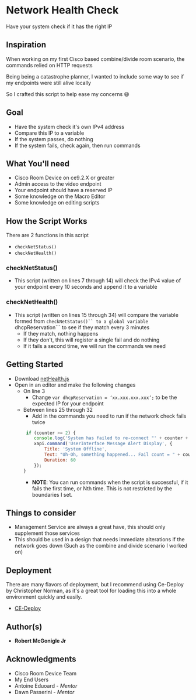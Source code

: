 # Network Health Check

Have your system check if it has the right IP

## Inspiration

When working on my first Cisco based combine/divide room scenario, the commands relied on HTTP requests

Being being a catastrophe planner, I wanted to include some way to see if my endpoints were still alive locally

So I crafted this script to help ease my concerns :smiley:

## Goal

* Have the system check it's own IPv4 address
* Compare this IP to a variable
* If the system passes, do nothing
* If the system fails, check again, then run commands

## What You'll need
* Cisco Room Device on ce9.2.X or greater
* Admin access to the video endpoint
* Your endpoint should have a reserved IP
* Some knowledge on the Macro Editor
* Some knowledge on editing scripts

## How the Script Works

There are 2 functions in this script
* ```checkNetStatus()```
* ```checkNetHealth()```

### checkNetStatus()

* This script (written on lines 7 through 14) will check the IPv4 value of your endpoint every 10 seconds and append it to a variable

### checkNetHealth()

* This script (written on lines 15 through 34) will compare the variable formed from ```checkNetStatus()`` to a global variable ```dhcpReservation``` to see if they match every 3 minutes
  * If they match, nothing happens
  * If they don't, this will register a single fail and do nothing
  * If it fails a second time, we will run the commands we need

## Getting Started

* Download [netHealth.js](https://github.com/Bobby-McGonigle/Cisco-RoomDevice-Macro-Projects-Examples/blob/master/Network%20Health%20Check/netHealth.js)
* Open in an editor and make the following changes
  * On line 3
    * Change ```var dhcpReservation = ‘xx.xxx.xxx.xxx’;``` to be the expected IP for your endpoint
  * Between lines 25 through 32
    * Add in the commands you need to run if the network check fails twice
    ```javascript
     if (counter >= 2) { 
        console.log('System has failed to re-connect "' + counter + '" times');
        xapi.command('UserInterface Message Alert Display', {
            Title: 'System Offline',
            Text: "Uh-Oh, something happened... Fail count = " + counter,
            Duration: 60
        });
    }
    ```
      * **NOTE**: You can run commands when the script is successful, if it fails the first time, or Nth time. This is not restricted by the boundaries I set.
  
## Things to consider
* Management Service are always a great have, this should only supplement those services
* This should be used in a design that needs immediate alterations if the network goes down (Such as the combine and divide scenario I worked on)

## Deployment

There are many flavors of deployment, but I recommend using Ce-Deploy by Christopher Norman, as it's a great tool for loading this into a whole environment quickly and easily.

* [CE-Deploy](https://github.com/voipnorm/CE-Deploy)

## Author(s)

* **Robert McGonigle Jr**

## Acknowledgments

* Cisco Room Device Team
* My End Users
* Antoine Eduoard - *Mentor*
* Dawn Passerini - *Mentor*
